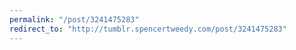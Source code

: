```yaml
---
permalink: "/post/3241475283"
redirect_to: "http://tumblr.spencertweedy.com/post/3241475283"
---
```


